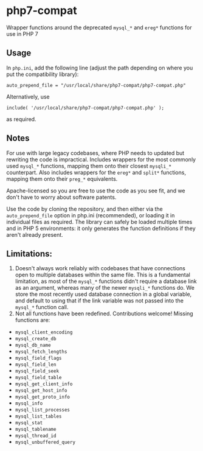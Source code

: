 # php7-compat
Wrapper functions around the deprecated `mysql_*` and `ereg*` functions for use in PHP 7

## Usage
In `php.ini`, add the following line (adjust the path depending on where you put the compatibility library):

    auto_prepend_file = "/usr/local/share/php7-compat/php7-compat.php"

Alternatively, use

    include( '/usr/local/share/php7-compat/php7-compat.php' );

as required.

## Notes
For use with large legacy codebases, where PHP needs to updated but rewriting the code is impractical. Includes wrappers for the most commonly used `mysql_*` functions, mapping them onto their closest `mysqli_*` counterpart. Also includes wrappers for the `ereg*` and `split*` functions, mapping them onto their `preg_*` equivalents.

Apache-licensed so you are free to use the code as you see fit, and we don't have to worry about software patents.

Use the code by cloning the repository, and then either via the `auto_prepend_file` option in php.ini (recommended), or loading it in individual files as required. The library can safely be loaded multiple times and in PHP 5 environments: it only generates the function definitions if they aren't already present.

## Limitations:
1. Doesn't always work reliably with codebases that have connections open to multiple databases within the same file. This is a fundamental limitation, as most of the `mysql_*` functions didn't require a database link as an argument, whereas many of the newer `mysqli_*` functions do. We store the most recently used database connection in a global variable, and default to using that if the link variable was not passed into the `mysql_*` function call.
2. Not all functions have been redefined. Contributions welcome! Missing functions are:
* `mysql_client_encoding`
* `mysql_create_db`
* `mysql_db_name`
* `mysql_fetch_lengths`
* `mysql_field_flags`
* `mysql_field_len`
* `mysql_field_seek`
* `mysql_field_table`
* `mysql_get_client_info`
* `mysql_get_host_info`
* `mysql_get_proto_info`
* `mysql_info`
* `mysql_list_processes`
* `mysql_list_tables`
* `mysql_stat`
* `mysql_tablename`
* `mysql_thread_id`
* `mysql_unbuffered_query`
